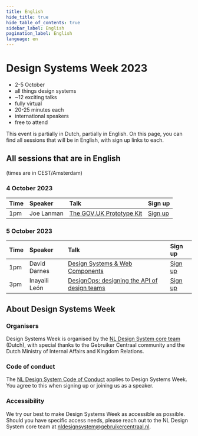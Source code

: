 ```yaml
---
title: English
hide_title: true
hide_table_of_contents: true
sidebar_label: English
pagination_label: English
language: en
---
```


<div lang="en">

# Design Systems Week 2023

<div class="dsw-usps">

- 2-5 October
- all things design systems
- ~12 exciting talks
- fully virtual
- 20-25 minutes each
- international speakers
- free to attend

</div>

This event is partially in Dutch, partially in English. On this page, you can find all sessions that will be in English, with sign up links to each.

## All sessions that are in English

(times are in CEST/Amsterdam)

### 4 October 2023

| Time | Speaker    | Talk                                                                                         | Sign up                                                                                   |
| :--- | :--------- | :------------------------------------------------------------------------------------------- | :---------------------------------------------------------------------------------------- |
| 1pm  | Joe Lanman | [The GOV.UK Prototype Kit](https://www.gebruikercentraal.nl/agenda/the-gov-uk-prototype-kit) | [Sign up](https://www.gebruikercentraal.nl/agenda/the-gov-uk-prototype-kit#event-booking) |

### 5 October 2023

| Time | Speaker       | Talk                                                                                                                                 | Sign up                                                                                                               |
| :--- | :------------ | :----------------------------------------------------------------------------------------------------------------------------------- | :-------------------------------------------------------------------------------------------------------------------- |
| 1pm  | David Darnes  | [Design Systems & Web Components](https://www.gebruikercentraal.nl/agenda/design-systems-web-components-what-works-what-doesnt)      | [Sign up](https://www.gebruikercentraal.nl/agenda/design-systems-web-components-what-works-what-doesnt#event-booking) |
| 3pm  | Inayaili León | [DesignOps: designing the API of design teams](https://www.gebruikercentraal.nl/agenda/designops-designing-the-api-of-design-teams/) | [Sign up](https://www.gebruikercentraal.nl/agenda/designops-designing-the-api-of-design-teams/#event-booking)         |

## About Design Systems Week

### Organisers

Design Systems Week is organised by the [NL Design System core team](/project/kernteam) (Dutch), with special thanks to the Gebruiker Centraal community and the Dutch Ministry of Internal Affairs and Kingdom Relations.

### Code of conduct

The [NL Design System Code of Conduct](https://github.com/nl-design-system/.github/blob/main/CODE_OF_CONDUCT.md) applies to Design Systems Week. You agree to this when signing up or joining us as a speaker.

### Accessibility

We try our best to make Design Systems Week as accessible as possible. Should you have specific access needs, please reach out to the NL Design System core team at [nldesignsystem@gebruikercentraal.nl](mailto:nldesignsystem@gebruikercentraal.nl).

</div>
